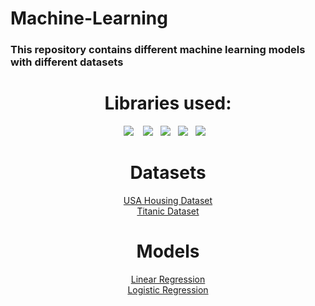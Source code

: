 # Machine-Learning
### This repository contains different machine learning models with different datasets
<h1 align="center">  Libraries used: </h1>
<p align="center">
   <img src="https://img.shields.io/badge/-Numpy-02050f?logo=numpy&logoColor=3aaded&style=for-the-badge" />&nbsp;&nbsp;&nbsp;
   <img src="https://img.shields.io/badge/-Pandas-02050f?logo=pandas&logoColor=2f6ad7&style=for-the-badge" />&nbsp;&nbsp;
   <img src="https://img.shields.io/badge/-Matplotlib-02050f?logo=matplotlib&logoColor=white&style=for-the-badge" />&nbsp;&nbsp;
   <img src="https://img.shields.io/badge/-Seaborn-02050f?logo=seaborn&logoColor=white&style=for-the-badge" />&nbsp;&nbsp;
   <img src="https://img.shields.io/badge/-Sklearn-02050f?logo=scikit-learn&logoColor=3aaded&style=for-the-badge" />&nbsp;&nbsp;&nbsp;
</p>
<h1 align="center">  Datasets </h1>
<p align="center">
    <a href="https://www.kaggle.com/datasets/vedavyasv/usa-housing">USA Housing Dataset</a></br>
    <a href="https://www.kaggle.com/competitions/titanic/data">Titanic Dataset</a></br>
</p>
<h1 align="center">  Models </h1>
<p align="center">
    <a href="https://github.com/Abubakr1710/Machine-Learning/tree/main/Linear%20Regression">Linear Regression</a></br>
    <a href="https://github.com/Abubakr1710/Machine-Learning/tree/main/Logistic%20Regression">Logistic Regression</a></br>
</p>

